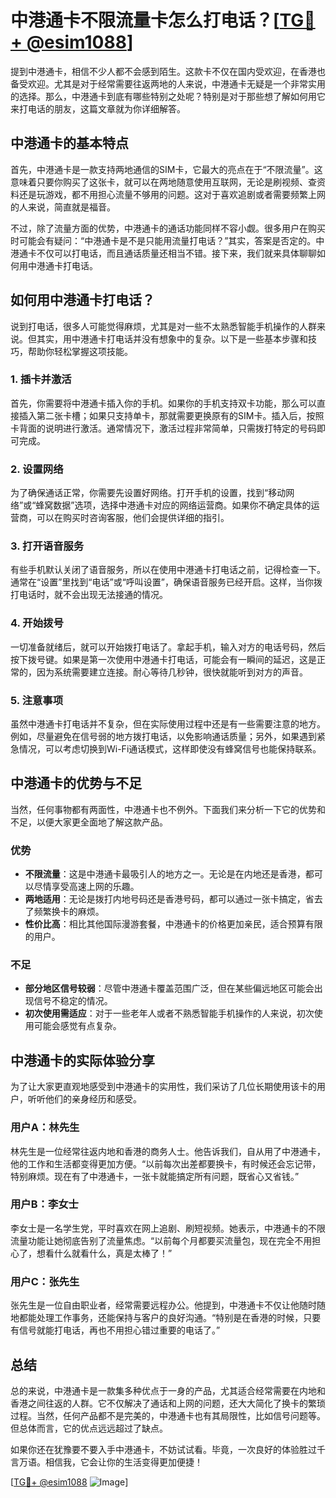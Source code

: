 # 中港通卡不限流量卡怎么打电话？[[TG💪+ @esim1088](https://t.me/s/esim1088)]

提到中港通卡，相信不少人都不会感到陌生。这款卡不仅在国内受欢迎，在香港也备受欢迎。尤其是对于经常需要往返两地的人来说，中港通卡无疑是一个非常实用的选择。那么，中港通卡到底有哪些特别之处呢？特别是对于那些想了解如何用它来打电话的朋友，这篇文章就为你详细解答。

## 中港通卡的基本特点

首先，中港通卡是一款支持两地通信的SIM卡，它最大的亮点在于“不限流量”。这意味着只要你购买了这张卡，就可以在两地随意使用互联网，无论是刷视频、查资料还是玩游戏，都不用担心流量不够用的问题。这对于喜欢追剧或者需要频繁上网的人来说，简直就是福音。

不过，除了流量方面的优势，中港通卡的通话功能同样不容小觑。很多用户在购买时可能会有疑问：“中港通卡是不是只能用流量打电话？”其实，答案是否定的。中港通卡不仅可以打电话，而且通话质量还相当不错。接下来，我们就来具体聊聊如何用中港通卡打电话。

## 如何用中港通卡打电话？

说到打电话，很多人可能觉得麻烦，尤其是对一些不太熟悉智能手机操作的人群来说。但其实，用中港通卡打电话并没有想象中的复杂。以下是一些基本步骤和技巧，帮助你轻松掌握这项技能。

### 1. 插卡并激活

首先，你需要将中港通卡插入你的手机。如果你的手机支持双卡功能，那么可以直接插入第二张卡槽；如果只支持单卡，那就需要更换原有的SIM卡。插入后，按照卡背面的说明进行激活。通常情况下，激活过程非常简单，只需拨打特定的号码即可完成。

### 2. 设置网络

为了确保通话正常，你需要先设置好网络。打开手机的设置，找到“移动网络”或“蜂窝数据”选项，选择中港通卡对应的网络运营商。如果你不确定具体的运营商，可以在购买时咨询客服，他们会提供详细的指引。

### 3. 打开语音服务

有些手机默认关闭了语音服务，所以在使用中港通卡打电话之前，记得检查一下。通常在“设置”里找到“电话”或“呼叫设置”，确保语音服务已经开启。这样，当你拨打电话时，就不会出现无法接通的情况。

### 4. 开始拨号

一切准备就绪后，就可以开始拨打电话了。拿起手机，输入对方的电话号码，然后按下拨号键。如果是第一次使用中港通卡打电话，可能会有一瞬间的延迟，这是正常的，因为系统需要建立连接。耐心等待几秒钟，很快就能听到对方的声音。

### 5. 注意事项

虽然中港通卡打电话并不复杂，但在实际使用过程中还是有一些需要注意的地方。例如，尽量避免在信号弱的地方拨打电话，以免影响通话质量；另外，如果遇到紧急情况，可以考虑切换到Wi-Fi通话模式，这样即使没有蜂窝信号也能保持联系。

## 中港通卡的优势与不足

当然，任何事物都有两面性，中港通卡也不例外。下面我们来分析一下它的优势和不足，以便大家更全面地了解这款产品。

### 优势

- **不限流量**：这是中港通卡最吸引人的地方之一。无论是在内地还是香港，都可以尽情享受高速上网的乐趣。
- **两地适用**：无论是拨打内地号码还是香港号码，都可以通过一张卡搞定，省去了频繁换卡的麻烦。
- **性价比高**：相比其他国际漫游套餐，中港通卡的价格更加亲民，适合预算有限的用户。

### 不足

- **部分地区信号较弱**：尽管中港通卡覆盖范围广泛，但在某些偏远地区可能会出现信号不稳定的情况。
- **初次使用需适应**：对于一些老年人或者不熟悉智能手机操作的人来说，初次使用可能会感觉有点复杂。

## 中港通卡的实际体验分享

为了让大家更直观地感受到中港通卡的实用性，我们采访了几位长期使用该卡的用户，听听他们的亲身经历和感受。

### 用户A：林先生

林先生是一位经常往返内地和香港的商务人士。他告诉我们，自从用了中港通卡，他的工作和生活都变得更加方便。“以前每次出差都要换卡，有时候还会忘记带，特别麻烦。现在有了中港通卡，一张卡就能搞定所有问题，既省心又省钱。”

### 用户B：李女士

李女士是一名学生党，平时喜欢在网上追剧、刷短视频。她表示，中港通卡的不限流量功能让她彻底告别了流量焦虑。“以前每个月都要买流量包，现在完全不用担心了，想看什么就看什么，真是太棒了！”

### 用户C：张先生

张先生是一位自由职业者，经常需要远程办公。他提到，中港通卡不仅让他随时随地都能处理工作事务，还能保持与客户的良好沟通。“特别是在香港的时候，只要有信号就能打电话，再也不用担心错过重要的电话了。”

## 总结

总的来说，中港通卡是一款集多种优点于一身的产品，尤其适合经常需要在内地和香港之间往返的人群。它不仅解决了通话和上网的问题，还大大简化了换卡的繁琐过程。当然，任何产品都不是完美的，中港通卡也有其局限性，比如信号问题等。但总体而言，它的优点远远超过了缺点。

如果你还在犹豫要不要入手中港通卡，不妨试试看。毕竟，一次良好的体验胜过千言万语。相信我，它会让你的生活变得更加便捷！

[[TG💪+ @esim1088](https://t.me/s/esim1088) ![Image](https://i.postimg.cc/4NQfJmqS/Snipaste-2025-05-13-00-14-12.png)]
